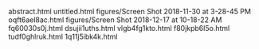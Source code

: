 abstract.html
untitled.html
figures/Screen Shot 2018-11-30 at 3-28-45 PM
oqft6ael8ac.html
figures/Screen Shot 2018-12-17 at 10-18-22 AM
fq60030s0j.html
dsujii1uths.html
vlgb4fg1kto.html
f80jkpb6l5o.html
tudf0ghlruk.html
1q11j5ibk4k.html